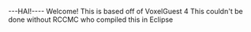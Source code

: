 ---HAI!----
Welcome! This is based off of VoxelGuest 4
This couldn't be done without RCCMC who compiled this in Eclipse 
